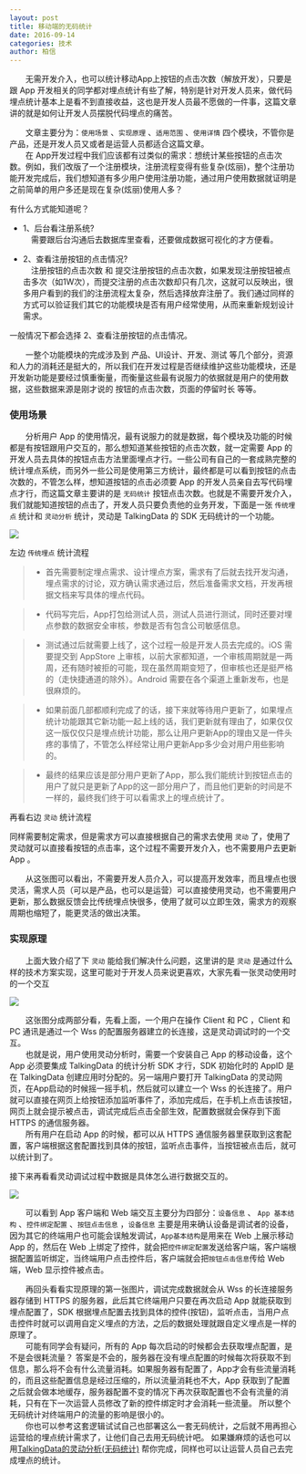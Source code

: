 ```yaml
---
layout: post
title: 移动端的无码统计
date: 2016-09-14 
categories: 技术   
author: 柏信  
---
```


　　无需开发介入，也可以统计移动App上按钮的点击次数（解放开发），只要是跟 App 开发相关的同学都对埋点统计有些了解，特别是针对开发人员来，做代码埋点统计基本上是看不到直接收益，这也是开发人员最不愿做的一件事，这篇文章讲的就是如何让开发人员摆脱代码埋点的痛苦。    
           
　　文章主要分为：`使用场景` 、`实现原理` 、`适用范围` 、`使用详情`  四个模块，不管你是产品，还是开发人员又或者是运营人员都适合这篇文章。               
　　在 App开发过程中我们应该都有过类似的需求：想统计某些按钮的点击次数。例如，我们改版了一个注册模块，注册流程变得有些复杂(炫丽)，整个注册功能开发完成后，我们想知道有多少用户使用注册功能，通过用户使用数据就证明是之前简单的用户多还是现在复杂(炫丽)使用人多？    

有什么方式能知道呢？                               

* 1、后台看注册系统?      
　需要跟后台沟通后去数据库里查看，还要做成数据可视化的才方便看。      

* 2、查看注册按钮的点击情况?     
　注册按钮的点击次数 和 提交注册按钮的点击次数，如果发现注册按钮被点击多次（如1W次），而提交注册的点击次数却只有几次，这就可以反映出，很多用户看到的我们的注册流程太复杂，然后选择放弃注册了。我们通过同样的方式可以验证我们其它的功能模块是否有用户经常使用，从而来重新规划设计需求。         

一般情况下都会选择 2、查看注册按钮的点击情况。

　　一整个功能模块的完成涉及到 产品、UI设计、开发、测试 等几个部分，资源和人力的消耗还是挺大的，所以我们在开发过程是否继续维护这些功能模块，还是开发新功能是要经过慎重衡量，而衡量这些最有说服力的依据就是用户的使用数据，这些数据来源是刚才说的 按钮的点击次数，页面的停留时长 等等。

### 使用场景

　　分析用户 App 的使用情况，最有说服力的就是数据，每个模块及功能的时候都是有按钮跟用户交互的，那么想知道某些按钮的点击次数，就一定需要 App 的开发人员去具体的按钮点击方法里面埋点才行。一些公司有自己的一套成熟完整的统计埋点系统，而另外一些公司是使用第三方统计，最终都是可以看到按钮的点击次数的，不管怎么样，想知道按钮的点击必须要 App 的开发人员亲自去写代码埋点才行，而这篇文章主要讲的是 `无码统计` 按钮点击次数。也就是不需要开发介入，我们就能知道按钮的点击了，开发人员只要负责他的业务开发，下面是一张 `传统埋点` 统计和 `灵动分析` 统计，灵动是 TalkingData 的 SDK 无码统计的一个功能。

![](/img/codeless/image01.png)     

左边 `传统埋点` 统计流程

>* 首先需要制定埋点需求、设计埋点方案，需求有了后就去找开发沟通，埋点需求的讨论，双方确认需求通过后，然后准备需求文档，开发再根据文档来写具体的埋点代码。 

>* 代码写完后，App打包给测试人员，测试人员进行测试，同时还要对埋点参数的数据安全审核，参数是否有包含公司敏感信息。

>* 测试通过后就需要上线了，这个过程一般是开发人员去完成的。iOS 需要提交到 AppStore 上审核，以前大家都知道，一个审核周期就是一两周，还有随时被拒的可能，现在虽然周期变短了，但审核也还是挺严格的（走快捷通道的除外）。Android 需要在各个渠道上重新发布，也是很麻烦的。

>* 如果前面几部都顺利完成了的话，接下来就等待用户更新了，如果埋点统计功能跟其它新功能一起上线的话，我们更新就有理由了，如果仅仅这一版仅仅只是埋点统计功能，那么让用户更新App的理由又是一件头疼的事情了，不管怎么样经常让用户更新App多少会对用户用些影响的。

>* 最终的结果应该是部分用户更新了App，那么我们能统计到按钮点击的用户了就只是更新了App的这一部分用户了，而且他们更新的时间是不一样的，最终我们终于可以看需求上的埋点统计了。


再看右边 `灵动` 统计流程

同样需要制定需求，但是需求方可以直接根据自己的需求去使用 `灵动` 了，使用了灵动就可以直接看按钮的点击率，这个过程不需要开发介入，也不需要用户去更新 App 。

　　从这张图可以看出，不需要开发人员介入，可以提高开发效率，而且埋点也很灵活，需求人员（可以是产品，也可以是运营）可以直接使用灵动，也不需要用户更新，那么数据反馈会比传统埋点快很多，使用了就可以立即生效，需求方的观察周期也缩短了，能更灵活的做出决策。

### 实现原理

　　上面大致介绍了下 `灵动` 能给我们解决什么问题，这里讲的是 `灵动` 是通过什么样的技术方案实现，这里可能对于开发人员来说更喜欢，大家先看一张灵动使用时的一个交互

![](/img/codeless/image02.png)     

　　这张图分成两部分看，先看上面，一个用户在操作 Client 和 PC ，Client 和 PC 通讯是通过一个 Wss 的配置服务器建立的长连接，这是灵动调试时的一个交互。         
　　也就是说，用户使用灵动分析时，需要一个安装自己 App 的移动设备，这个 App 必须要集成 TalkingData 的统计分析 SDK 才行，SDK 初始化时的 AppID 是在 TalkingData 创建应用时分配的。另一端用户要打开 TalkingData 的灵动网页，在App启动的时候摇一摇手机，然后就可以建立一个 Wss 的长连接了。用户就可以直接在网页上给按钮添加监听事件了，添加完成后，在手机上点击该按钮，网页上就会提示被点击，调试完成后点击全部生效，配置数据就会保存到下面 HTTPS 的通信服务器。         
　　所有用户在启动 App 的时候，都可以从 HTTPS 通信服务器里获取到这套配置，客户端根据这套配置找到具体的按钮，监听点击事件，当按钮被点击后，就可以统计到了。

接下来再看看灵动调试过程中数据是具体怎么进行数据交互的。

![](/img/codeless/image03.png)     

　　可以看到 App 客户端和 Web 端交互主要分为四部分：`设备信息` 、 `App 基本结构` 、`控件绑定配置` 、`按钮点击信息` ，`设备信息` 主要是用来确认设备是调试者的设备，因为其它的终端用户也可能会误触发调试，`App基本结构`是用来在 Web 上展示移动 App 的，然后在 Web 上绑定了控件，就会把`控件绑定配置`发送给客户端，客户端根据配置监听绑定，当终端用户点击控件后，客户端就会把`按钮点击信息`传给 Web 端，Web 显示控件被点击。

　　再回头看看实现原理的第一张图片，调试完成数据就会从 Wss 的长连接服务器存储到 HTTPS 的服务器，此后其它终端用户只要在再次启动 App 就能获取到埋点配置了，SDK 根据埋点配置去找到具体的控件(按钮)，监听点击，当用户点击控件时就可以调用自定义埋点的方法，之后的数据处理就跟自定义埋点是一样的原理了。     
　　可能有同学会有疑问，所有的 App 每次启动的时候都会去获取埋点配置，是不是会很耗流量？ 答案是不会的，服务器在没有埋点配置的时候每次将获取不到信息，那么将不会有什么流量消耗。如果服务器有配置了，App才会有些流量消耗的，而且这些配置信息是经过压缩的，所以流量消耗也不大，App 获取到了配置之后就会做本地缓存，服务器配置不变的情况下再次获取配置也不会有流量的消耗，只有在下一次运营人员修改了新的控件绑定时才会消耗一些流量。 所以整个无码统计对终端用户的流量的影响是很小的。      
　　你也可以参考这套逻辑试试自己也部署这么一套无码统计，之后就不用再担心运营给的埋点统计需求了，让他们自己去用无码统计吧。 如果嫌麻烦的话也可以用[TalkingData的灵动分析(无码统计)](https://www.talkingdata.com/products.jsp?languagetype=zh_cn) 帮你完成，同样也可以让运营人员自己去完成埋点的统计。













